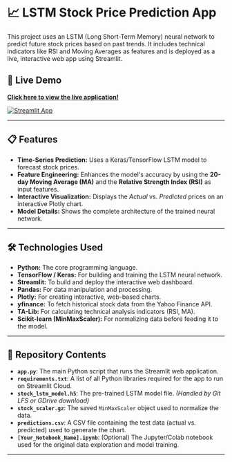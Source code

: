 # 📈 LSTM Stock Price Prediction App

This project uses an LSTM (Long Short-Term Memory) neural network to predict future stock prices based on past trends. It includes technical indicators like RSI and Moving Averages as features and is deployed as a live, interactive web app using Streamlit.

## 🚀 Live Demo

**[Click here to view the live application!](https://stock-price-prediction-project-fqhnkc7kffgtcg4hftzh7m.streamlit.app/)**

[![Streamlit App](https://static.streamlit.io/badges/streamlit_badge_black_white.svg)](https://stock-price-prediction-project-fqhnkc7kffgtcg4hftzh7m.streamlit.app/)



---

## 📋 Features

* **Time-Series Prediction:** Uses a Keras/TensorFlow LSTM model to forecast stock prices.
* **Feature Engineering:** Enhances the model's accuracy by using the **20-day Moving Average (MA)** and the **Relative Strength Index (RSI)** as input features.
* **Interactive Visualization:** Displays the *Actual* vs. *Predicted* prices on an interactive Plotly chart.
* **Model Details:** Shows the complete architecture of the trained neural network.

---

## 🛠️ Technologies Used

* **Python:** The core programming language.
* **TensorFlow / Keras:** For building and training the LSTM neural network.
* **Streamlit:** To build and deploy the interactive web dashboard.
* **Pandas:** For data manipulation and processing.
* **Plotly:** For creating interactive, web-based charts.
* **yfinance:** To fetch historical stock data from the Yahoo Finance API.
* **TA-Lib:** For calculating technical analysis indicators (RSI, MA).
* **Scikit-learn (MinMaxScaler):** For normalizing data before feeding it to the model.

---

## 📁 Repository Contents

* **`app.py`**: The main Python script that runs the Streamlit web application.
* **`requirements.txt`**: A list of all Python libraries required for the app to run on Streamlit Cloud.
* **`stock_lstm_model.h5`**: The pre-trained LSTM model file. *(Handled by Git LFS or GDrive download)*
* **`stock_scaler.gz`**: The saved `MinMaxScaler` object used to normalize the data.
* **`predictions.csv`**: A CSV file containing the test data (actual vs. predicted) used to generate the chart.
* **`[Your_Notebook_Name].ipynb`**: (Optional) The Jupyter/Colab notebook used for the original data exploration and model training.

---
